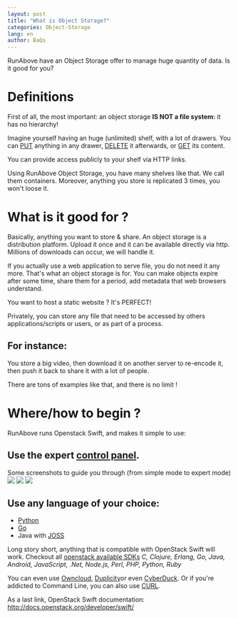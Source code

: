 ```yaml
---
layout: post
title: "What is Object Storage?"
categories: Object-Storage
lang: en
author: BaQs
---
```


RunAbove have an Object Storage offer to manage huge quantity of data. Is it good for you?

# Definitions

First of all, the most important: an object storage __IS NOT a file system:__ it has no hierarchy!

Imagine yourself having an huge (unlimited) shelf, with a lot of drawers.
You can [PUT](http://docs.openstack.org/api/openstack-object-storage/1.0/content/PUT_createOrReplaceObject__v1__account___container___object__storage_object_services.html) anything in any drawer, [DELETE](http://docs.openstack.org/api/openstack-object-storage/1.0/content/DELETE_deleteObject__v1__account___container___object__storage_object_services.html) it afterwards, or [GET](http://docs.openstack.org/api/openstack-object-storage/1.0/content/GET_getObject__v1__account___container___object__storage_object_services.html) its content.

You can provide access publicly to your shelf via HTTP links.

Using RunAbove Object Storage, you have many shelves like that. We call them containers. Moreover, anything you store is replicated 3 times, you won't loose it.

# What is it good for ?

Basically, anything you want to store & share. An object storage is a distribution platform. Upload it once and it can be available directly via http. Millions of downloads can occur, we will handle it.

If you actually use a web application to serve file, you do not need it any more. That's what an object storage is for. You can make objects expire after some time, share them for a period, add metadata that web browsers understand.

You want to host a static website ? It's PERFECT!

Privately, you can store any file that need to be accessed by others applications/scripts or users, or as part of a process.

## For instance:
You store a big video, then download it on another server to re-encode it, then push it back to share it with a lot of people.

There are tons of examples like that, and there is no limit !

# Where/how to begin ?

RunAbove runs Openstack Swift, and makes it simple to use:

## Use the expert [control panel](https://cloud.runabove.com/horizon/).

Some screenshots to guide you through (from simple mode to expert mode)
![](https://community.runabove.com/public/files/irKoAPPu6y6JZfRoEZc5.png)
![](https://community.runabove.com/public/files/FJksBNU8geDPNs0kRHiy.png)
![](https://community.runabove.com/public/files/MUigXnPlL4xR4sH3SsCy.png)

## Use any language of your choice:

 * [Python](https://github.com/runabove/python-runabove)
 * [Go](https://github.com/ncw/swift)
 * Java with [JOSS](http://joss.javaswift.org)

Long story short, anything that is compatible with OpenStack Swift will work.
Checkout all [openstack available SDKs](https://wiki.openstack.org/wiki/SDKs) _C, Clojure, Erlang, Go, Java, Android, JavaScript, .Net, Node.js, Perl, PHP, Python, Ruby_

You can even use [Owncloud](/kb/en/object-storage/how-to-configure-owncloud-7-with-swift.html), [Duplicity](/kb/en/object-storage/how-to-store-your-backup-with-duplicity-and-openstack-swift.html)or even [CyberDuck](/kb/en/object-storage/how-to-use-cyberduck-with-openstack-swift.html).
Or if you're addicted to Command Line, you can also use [CURL](http://docs.openstack.org/api/openstack-object-storage/1.0/content/examples.html).

As a last link, OpenStack Swift documentation: http://docs.openstack.org/developer/swift/